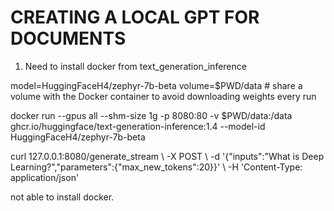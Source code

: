# CREATING A LOCAL GPT FOR DOCUMENTS

1. Need to install docker from text_generation_inference

model=HuggingFaceH4/zephyr-7b-beta
volume=$PWD/data # share a volume with the Docker container to avoid downloading weights every run

docker run --gpus all --shm-size 1g -p 8080:80 -v $PWD/data:/data ghcr.io/huggingface/text-generation-inference:1.4 --model-id HuggingFaceH4/zephyr-7b-beta


curl 127.0.0.1:8080/generate_stream \ -X POST \ -d '{"inputs":"What is Deep Learning?","parameters":{"max_new_tokens":20}}' \ -H 'Content-Type: application/json'

not able to install docker.

